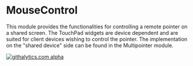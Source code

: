 MouseControl
===========================================================
This module provides the functionalities for controlling a remote pointer on a shared screen. The TouchPad widgets are device dependent and are suited for client devices wishing to control the pointer. The implementation on the &quot;shared device&quot; side can be found in the Multipointer module.


[![githalytics.com alpha](https://cruel-carlota.pagodabox.com/21fc96ecdd5b75775df8dfeea272aa3a "githalytics.com")](http://githalytics.com/olinux/twice)
